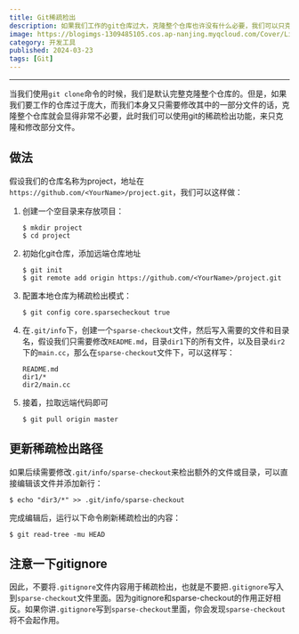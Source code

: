 ```yaml
---
title: Git稀疏检出
description: 如果我们工作的git仓库过大，克隆整个仓库也许没有什么必要，我们可以只克隆一部分。
image: https://blogimgs-1309485105.cos.ap-nanjing.myqcloud.com/Cover/Linux/linux-penguin-2.png
category: 开发工具
published: 2024-03-23
tags: [Git]
---
```

------

当我们使用`git clone`命令的时候，我们是默认完整克隆整个仓库的。但是，如果我们要工作的仓库过于庞大，而我们本身又只需要修改其中的一部分文件的话，克隆整个仓库就会显得非常不必要，此时我们可以使用git的稀疏检出功能，来只克隆和修改部分文件。

## 做法

假设我们的仓库名称为project，地址在`https://github.com/<YourName>/project.git`，我们可以这样做：

1. 创建一个空目录来存放项目：

    ```shell
    $ mkdir project
    $ cd project
    ```
2. 初始化git仓库，添加远端仓库地址

    ```shell
    $ git init
    $ git remote add origin https://github.com/<YourName>/project.git
    ```
3. 配置本地仓库为稀疏检出模式：

    ```shell
    $ git config core.sparsecheckout true
    ```
4. 在`.git/info`下，创建一个`sparse-checkout`文件，然后写入需要的文件和目录名，假设我们只需要修改`README.md`，目录`dir1`下的所有文件，以及目录`dir2`下的`main.cc`，那么在`sparse-checkout`文件下，可以这样写：

    ```plaintext
    README.md
    dir1/*
    dir2/main.cc
    ```
5. 接着，拉取远端代码即可

    ```shell
    $ git pull origin master
    ```

## 更新稀疏检出路径

如果后续需要修改`.git/info/sparse-checkout`来检出额外的文件或目录，可以直接编辑该文件并添加新行：

```shell
$ echo "dir3/*" >> .git/info/sparse-checkout
```

完成编辑后，运行以下命令刷新稀疏检出的内容：

```shell
$ git read-tree -mu HEAD
```

## 注意一下gitignore

因此，不要将`.gitignore`文件内容用于稀疏检出，也就是不要把`.gitignore`写入到`sparse-checkout`文件里面。因为gitignore和sparse-checkout的作用正好相反。如果你讲`.gitignore`写到`sparse-checkout`里面，你会发现`sparse-checkout`将不会起作用。
